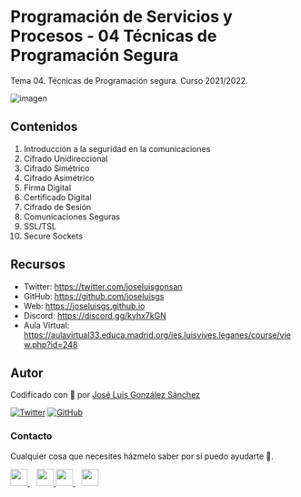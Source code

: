 # Programación de Servicios y Procesos - 04 Técnicas de Programación Segura

Tema 04. Técnicas de Programación segura. Curso 2021/2022.

![imagen](https://antarestrade.world/wp-content/uploads/2020/08/Blockcain-Seo.png)

## Contenidos
1. Introducción a la seguridad en la comunicaciones
2. Cifrado Unidireccional
3. Cifrado Simétrico
4. Cifrado Asimétrico
5. Firma Digital
6. Certificado Digital
7. Cifrado de Sesión
8. Comunicaciones Seguras
9. SSL/TSL
10. Secure Sockets



## Recursos
- Twitter: https://twitter.com/joseluisgonsan
- GitHub: https://github.com/joseluisgs
- Web: https://joseluisgs.github.io
- Discord: https://discord.gg/kyhx7kGN
- Aula Virtual: https://aulavirtual33.educa.madrid.org/ies.luisvives.leganes/course/view.php?id=248




## Autor

Codificado con :sparkling_heart: por [José Luis González Sánchez](https://twitter.com/joseluisgonsan)

[![Twitter](https://img.shields.io/twitter/follow/joseluisgonsan?style=social)](https://twitter.com/joseluisgonsan)
[![GitHub](https://img.shields.io/github/followers/joseluisgs?style=social)](https://github.com/joseluisgs)

### Contacto
<p>
  Cualquier cosa que necesites házmelo saber por si puedo ayudarte 💬.
</p>
<p>
    <a href="https://twitter.com/joseluisgonsan" target="_blank">
        <img src="https://i.imgur.com/U4Uiaef.png" 
    height="30">
    </a> &nbsp;&nbsp;
    <a href="https://github.com/joseluisgs" target="_blank">
        <img src="https://distreau.com/github.svg" 
    height="30">
    </a>
    <a href="https://www.linkedin.com/in/joseluisgonsan" target="_blank">
        <img src="https://upload.wikimedia.org/wikipedia/commons/thumb/c/ca/LinkedIn_logo_initials.png/768px-LinkedIn_logo_initials.png" 
    height="30">
    </a>  &nbsp;&nbsp;
    <a href="https://joseluisgs.github.io/" target="_blank">
        <img src="https://joseluisgs.github.io/favicon.png" 
    height="30">
    </a>
</p>

